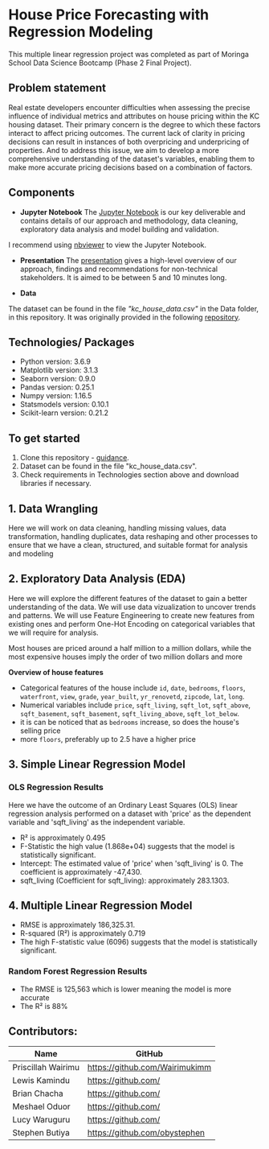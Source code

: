 # House Price Forecasting with Regression Modeling

This multiple linear regression project was completed as part of Moringa School Data Science Bootcamp (Phase 2 Final Project).

## Problem statement
Real estate developers encounter difficulties when assessing the precise influence of individual metrics and attributes on house pricing within the KC housing dataset. Their primary concern is the degree to which these factors interact to affect pricing outcomes. The current lack of clarity in pricing decisions can result in instances of both overpricing and underpricing of properties. And to address this issue, we aim to develop a more comprehensive understanding of the dataset's variables, enabling them to make more accurate pricing decisions based on a combination of factors.

## Components

* **Jupyter Notebook**
The [Jupyter Notebook](https://github.com/Wairimukimm/dsc-phase-2-project-v2-3/blob/main/student.ipynb) is our key deliverable and contains details of our approach and methodology, data cleaning, exploratory data analysis and model building and validation.

I recommend using [nbviewer](https://nbviewer.jupyter.org/) to view the Jupyter Notebook.

* **Presentation**
The [presentation](https://) gives a high-level overview of our approach, findings and recommendations for non-technical stakeholders. It is aimed to be between 5 and 10 minutes long.

* **Data**

The dataset can be found in the file *"kc_house_data.csv"* in the Data folder, in this repository. It was originally provided in the following [repository](https://github.com/Wairimukimm/dsc-phase-2-project-v2-3/blob/main/data/kc_house_data.csv). 

## Technologies/ Packages

* Python version: 3.6.9
* Matplotlib version: 3.1.3
* Seaborn version: 0.9.0
* Pandas version: 0.25.1
* Numpy version: 1.16.5
* Statsmodels version: 0.10.1
* Scikit-learn version: 0.21.2  

## To get started

1. Clone this repository - [guidance](https://help.github.com/articles/cloning-a-repository/).
2. Dataset can be found in the file "kc_house_data.csv".
3. Check requirements in Technologies section above and download libraries if necessary.

## 1. Data Wrangling
Here we will work on data cleaning, handling missing values, data transformation, handling duplicates, data reshaping and other processes to ensure that we have a clean, structured, and suitable format for analysis and modeling

## 2. Exploratory Data Analysis (EDA)
Here we will explore the different features of the dataset to gain a better understanding of the data. We will use data vizualization to uncover trends and patterns. We will use Feature Engineering to create new features from existing ones and perform One-Hot Encoding on categorical variables that we will require for analysis.

Most houses are priced around a half million to a million dollars,
while the most expensive houses imply the order of two million dollars and more

**Overview of house features**
- Categorical features of the house include `id`, `date`, `bedrooms`, `floors`, `waterfront`, `view`, `grade`, `year_built`, `yr_renovetd`, `zipcode`, `lat`, `long`.
- Numerical variables include `price`, `sqft_living`, `sqft_lot`, `sqft_above`, `sqft_basement`, `sqft_basement`, `sqft_living_above`, `sqft_lot_below`.
- it is can be noticed that as `bedrooms` increase, so does the house's selling price
- more `floors`, preferably up to 2.5 have a higher price  

## 3. Simple Linear Regression Model
### OLS Regression Results

Here we have the outcome of an Ordinary Least Squares (OLS) linear regression analysis performed on a dataset with 'price' as the dependent variable and 'sqft_living' as the independent variable. 

- R² is approximately 0.495
- F-Statistic the high value (1.868e+04) suggests that the model is statistically significant.
- Intercept: The estimated value of 'price' when 'sqft_living' is 0. The coefficient is approximately -47,430.
- sqft_living (Coefficient for sqft_living): approximately 283.1303.


## 4. Multiple Linear Regression Model
- RMSE is approximately 186,325.31.
- R-squared (R²) is approximately 0.719
- The high F-statistic value (6096) suggests that the model is statistically significant.

### Random Forest Regression Results
- The RMSE is 125,563 which is lower meaning the model is more accurate
- The R² is 88%



## Contributors:
|Name     |  GitHub   |
|---------|-----------------|
|Priscillah Wairimu |https://github.com/Wairimukimm|
|Lewis Kamindu |https://github.com/|
|Brian Chacha |https://github.com/|
|Meshael Oduor |https://github.com/|
|Lucy Waruguru |https://github.com/|
|Stephen Butiya |https://github.com/obystephen|







